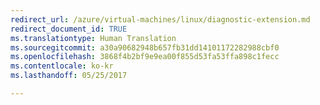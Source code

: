 ```yaml
---
redirect_url: /azure/virtual-machines/linux/diagnostic-extension.md
redirect_document_id: TRUE
ms.translationtype: Human Translation
ms.sourcegitcommit: a30a90682948b657fb31dd14101172282988cbf0
ms.openlocfilehash: 3868f4b2bf9e9ea00f855d53fa53ffa898c1fecc
ms.contentlocale: ko-kr
ms.lasthandoff: 05/25/2017

---
```


